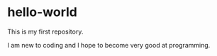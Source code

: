 # hello-world
This is my first repository.

I am new to coding and I hope to become very good at programming.
